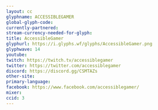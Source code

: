```yaml
---
layout: cc
glyphname: ACCESSIBLEGAMER
global-glyph-code: 
currently-partnered: 
stream-currency-needed-for-glyph: 
title: AccessibleGamer
glyphurl: https://i.glyphs.wf/glyphs/AccessibleGamer.png
glyphwave: 14
youtube: 
twitch: https://twitch.tv/accessiblegamer
twitter: https://twitter.com/accessiblegamer
discord: https://discord.gg/CSMTAZs
other-site: 
primary-language: 
facebook: https://www.facebook.com/accessiblegamer/
mixer: 
ccid: 3
---
```


